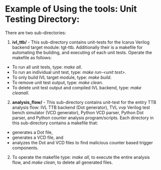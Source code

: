 Example of Using the tools:
Unit Testing Directory:
===========================

There are two sub-directories: 

1. **ivl_ttb/** - This sub-directory contains unit-tests for the Icarus Verilog backend target module: tgt-ttb. Additionally their is a makefile for automating the building, and executing of each unit tests. Operate the makefile as follows:

  * To run all unit tests, type: *make all*.
  * To run an individual unit test, type: *make run-\<unit test\>*.
  * To only build IVL target module, type: *make build*.
  * To remove unit test output, type: *make clean*.
  * To delete unit test output and compiled IVL backend, type: *make cleanall*.

2. **analysis_flow/** - This sub-directory contains unit-test for the entiry TTB analysis flow: IVL TTB backend (Dot generator), TVL vvp Verilog test bench simulator (VCD generator), Python VCD parser, Python Dot parser, and Python counter analysis program/scripts. Each directory in this sub-directory contains a makefile that:
	
  * generates a Dot file,  
  * generates a VCD file, and  
  * analyzes the Dot and VCD files to find malicious counter based trigger components.  

2. To operate the makefile type: *make all*, to execute the entire analysis flow, and *make clean*, to delete all generated files.
